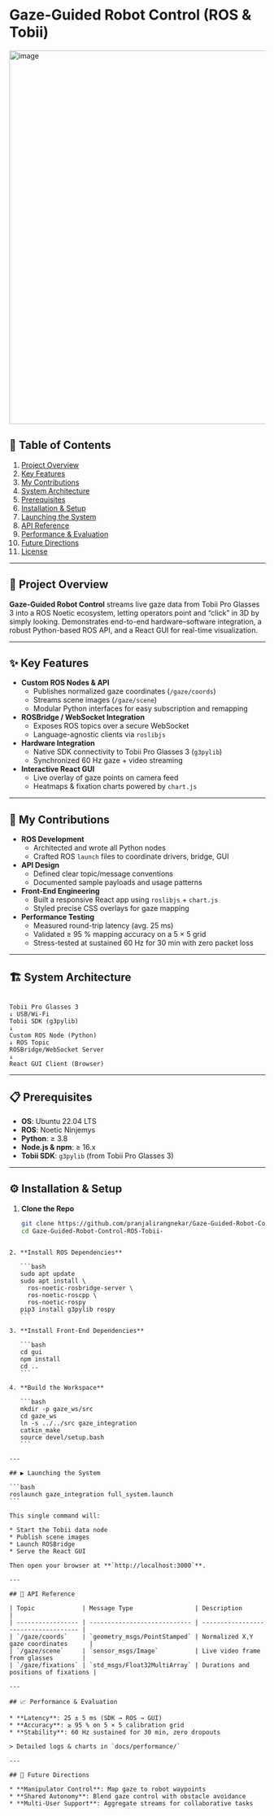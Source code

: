 # Gaze-Guided Robot Control (ROS & Tobii)

<img width="1155" height="735" alt="image" src="https://github.com/user-attachments/assets/24b0e2b9-f8a4-42d0-81ab-4f6991367835" />


## 🔗 Table of Contents
1. [Project Overview](#project-overview)  
2. [Key Features](#key-features)  
3. [My Contributions](#my-contributions)  
4. [System Architecture](#system-architecture)  
5. [Prerequisites](#prerequisites)  
6. [Installation & Setup](#installation--setup)  
7. [Launching the System](#launching-the-system)  
8. [API Reference](#api-reference)  
9. [Performance & Evaluation](#performance--evaluation)  
10. [Future Directions](#future-directions)  
11. [License](#license)  

---

## 🎯 Project Overview
**Gaze-Guided Robot Control** streams live gaze data from Tobii Pro Glasses 3 into a ROS Noetic ecosystem, letting operators point and “click” in 3D by simply looking. Demonstrates end-to-end hardware–software integration, a robust Python-based ROS API, and a React GUI for real-time visualization.

---

## ✨ Key Features
- **Custom ROS Nodes & API**  
  - Publishes normalized gaze coordinates (`/gaze/coords`)  
  - Streams scene images (`/gaze/scene`)  
  - Modular Python interfaces for easy subscription and remapping  
- **ROSBridge / WebSocket Integration**  
  - Exposes ROS topics over a secure WebSocket  
  - Language-agnostic clients via `roslibjs`  
- **Hardware Integration**  
  - Native SDK connectivity to Tobii Pro Glasses 3 (`g3pylib`)  
  - Synchronized 60 Hz gaze + video streaming  
- **Interactive React GUI**  
  - Live overlay of gaze points on camera feed  
  - Heatmaps & fixation charts powered by `chart.js`  

---

## 💼 My Contributions
- **ROS Development**  
  - Architected and wrote all Python nodes  
  - Crafted ROS `launch` files to coordinate drivers, bridge, GUI  
- **API Design**  
  - Defined clear topic/message conventions  
  - Documented sample payloads and usage patterns  
- **Front-End Engineering**  
  - Built a responsive React app using `roslibjs` + `chart.js`  
  - Styled precise CSS overlays for gaze mapping  
- **Performance Testing**  
  - Measured round-trip latency (avg. 25 ms)  
  - Validated ≥ 95 % mapping accuracy on a 5 × 5 grid  
  - Stress-tested at sustained 60 Hz for 30 min with zero packet loss  

---

## 🏗 System Architecture
```

Tobii Pro Glasses 3
↓ USB/Wi-Fi
Tobii SDK (g3pylib)
↓
Custom ROS Node (Python)
↓ ROS Topic
ROSBridge/WebSocket Server
↓
React GUI Client (Browser)

````

---

## 📋 Prerequisites
- **OS**: Ubuntu 22.04 LTS  
- **ROS**: Noetic Ninjemys  
- **Python**: ≥ 3.8  
- **Node.js & npm**: ≥ 16.x  
- **Tobii SDK**: `g3pylib` (from Tobii Pro Glasses 3)  

---

## ⚙️ Installation & Setup

1. **Clone the Repo**  
   ```bash
   git clone https://github.com/pranjalirangnekar/Gaze-Guided-Robot-Control-ROS-Tobii-.git
   cd Gaze-Guided-Robot-Control-ROS-Tobii-
````

2. **Install ROS Dependencies**

   ```bash
   sudo apt update
   sudo apt install \
     ros-noetic-rosbridge-server \
     ros-noetic-roscpp \
     ros-noetic-rospy
   pip3 install g3pylib rospy
   ```

3. **Install Front-End Dependencies**

   ```bash
   cd gui
   npm install
   cd ..
   ```

4. **Build the Workspace**

   ```bash
   mkdir -p gaze_ws/src
   cd gaze_ws
   ln -s ../../src gaze_integration
   catkin_make
   source devel/setup.bash
   ```

---

## ▶️ Launching the System

```bash
roslaunch gaze_integration full_system.launch
```

This single command will:

* Start the Tobii data node
* Publish scene images
* Launch ROSBridge
* Serve the React GUI

Then open your browser at **`http://localhost:3000`**.

---

## 📖 API Reference

| Topic             | Message Type                 | Description                          |
| ----------------- | ---------------------------- | ------------------------------------ |
| `/gaze/coords`    | `geometry_msgs/PointStamped` | Normalized X,Y gaze coordinates      |
| `/gaze/scene`     | `sensor_msgs/Image`          | Live video frame from glasses        |
| `/gaze/fixations` | `std_msgs/Float32MultiArray` | Durations and positions of fixations |

---

## 📈 Performance & Evaluation

* **Latency**: 25 ± 5 ms (SDK → ROS → GUI)
* **Accuracy**: ≥ 95 % on 5 × 5 calibration grid
* **Stability**: 60 Hz sustained for 30 min, zero dropouts

> Detailed logs & charts in `docs/performance/`

---

## 🚀 Future Directions

* **Manipulator Control**: Map gaze to robot waypoints
* **Shared Autonomy**: Blend gaze control with obstacle avoidance
* **Multi-User Support**: Aggregate streams for collaborative tasks


